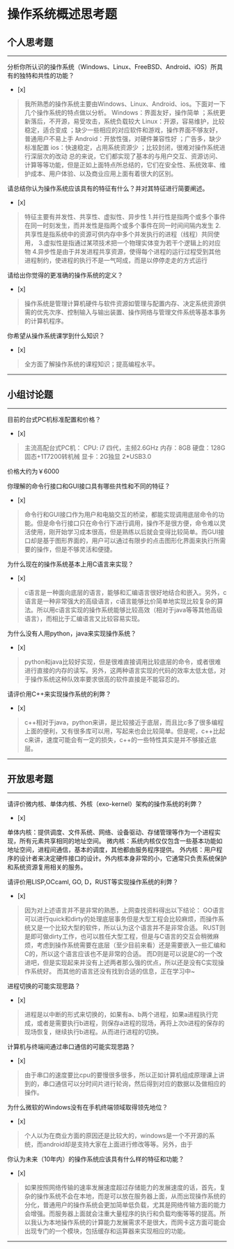 # 操作系统概述思考题

## 个人思考题

---

分析你所认识的操作系统（Windows、Linux、FreeBSD、Android、iOS）所具有的独特和共性的功能？
- [x]  

>  我所熟悉的操作系统主要由Windows、Linux、Android、ios。下面对一下几个操作系统的特点做以分析。
Windows：界面友好，操作简单 ；系统更新落后，不开源，易受攻击，系统负载较大
Linux：开源，容易维护，比较稳定，适合变成 ；缺少一些相应的对应软件和游戏，操作界面不够友好，普通用户不易上手
Android：开放性强，对硬件兼容性好 ；广告多，缺少标准配置
ios：快速稳定，占用系统资源少 ；比较封闭，很难对操作系统进行深层次的改动
总的来说，它们都实现了基本的与用户交互、资源访问、计算等等功能，但是正如上面特点所总结的，它们在安全性、系统效率、维护成本、用户体验、以及商业应用上面有着很大的区别。

请总结你认为操作系统应该具有的特征有什么？并对其特征进行简要阐述。
- [x]  

>   特征主要有并发性、共享性、虚拟性、异步性
1.并行性是指两个或多个事件在同一时刻发生，而并发性是指两个或多个事件在同一时间间隔内发生
2.共享性是指系统中的资源可供内存中多个并发执行的进程（线程）共同使用，
3.虚拟性是指通过某项技术把一个物理实体变为若干个逻辑上的对应物
4.异步性是由于并发进程共享资源，使得每个进程的运行过程受到其他进程制约，使进程的执行不是一气呵成，而是以停停走走的方式运行
  

请给出你觉得的更准确的操作系统的定义？
- [x]  

>   操作系统是管理计算机硬件与软件资源如管理与配置内存、决定系统资源供需的优先次序、控制输入与输出装置、操作网络与管理文件系统等基本事务的计算机程序。

你希望从操作系统课学到什么知识？
- [x]  

>   全方面了解操作系统的课程知识；提高编程水平。

---

## 小组讨论题

---

目前的台式PC机标准配置和价格？
- [x]  

> 主流高配台式PC机：
  CPU: i7 四代，主频2.6GHz
  内存：8GB
  硬盘：128G固态+1T7200转机械
  显卡：2G独显
  2*USB3.0
  
  价格大约为￥6000
  
你理解的命令行接口和GUI接口具有哪些共性和不同的特征？
- [x]  

> 命令行和GUI接口作为用户和电脑交互的桥梁，都能实现调用底层命令的功能。但是命令行接口只在命令行下进行调用，操作不是很方便，命令难以灵活使用，刚开始学习成本很高，但是熟练以后就会变得比较简单。而GUI接口却是基于图形界面的，用户可以通过有限步的点击图形化界面来执行所需要的操作，但是不够灵活和便捷。

为什么现在的操作系统基本上用C语言来实现？
- [x]  

>  c语言是一种面向底层的语言，能够和汇编语言很好地结合和嵌入。另外，c语言是一种非常强大的高级语言，c语言能够比价简单地实现比较复杂的算法。所以用c语言实现的操作系统能够比较高效（相对于java等等其他高级语言），而相比于汇编语言又比较容易实现。

为什么没有人用python，java来实现操作系统？
- [x]  

>  python和java比较好实现，但是很难直接调用比较底层的命令，或者很难进行直接的内存的读写。另外，这两种语言实现的代码的效率太低太低，对于操作系统这种队效率要求很高的软件直接是不能容忍的。

请评价用C++来实现操作系统的利弊？
- [x]  

>  c++相对于java，python来讲，是比较接近于底层，而且比c多了很多编程上面的便利，又有很多库可以用，写起来也会比较简单。但是呢，c++比起c来讲，速度可能会有一定的损失，c++的一些特性其实是并不够接近底层。

---

## 开放思考题

---

请评价微内核、单体内核、外核（exo-kernel）架构的操作系统的利弊？
- [x]  

>  
单体内核：提供调度、文件系统、网络、设备驱动、存储管理等作为一个进程实现，所有元素共享相同的地址空间。
微内核：系统内核仅仅包含一些基本功能如地址空间，进程间通信，基本的调度，其他都由服务程序提供。
外内核：用户程序的设计者来决定硬件接口的设计。外内核本身非常的小，它通常只负责系统保护和系统资源复用相关的服务。


请评价用LISP,OCcaml, GO, D，RUST等实现操作系统的利弊？
- [x]  

>  因为对上述语言并不是非常的熟悉，上网查找资料得出以下结论：
  GO语言可以进行quick和dirty的处理底层事务但是大型工程会比较麻烦，而操作系统又是一个比较大型的软件，所以认为这个语言并不是非常合适。
  RUST则是即可做dirty工作，也可以胜任大型工程，但是与C语言的交互会稍微麻烦，考虑到操作系统需要在底层（至少目前来看）还是需要嵌入一些汇编和C的，所以这个语言应该也不是非常的合适。
  而D则是可以说是C的一个改进吧，但是实现起来并没有上述两者那么强的优点，所以还是没有C实现操作系统好。
  而其他的语言还没有找到合适的信息，正在学习中~

进程切换的可能实现思路？
- [x]  

>  进程是以中断的形式来切换的，如果有a、b两个进程，如果a进程执行完成，或者是需要执行b进程，则保存a进程的现场，再将上次b进程的保存的现场恢复，继续执行b进程。从而进行进程的切换。

计算机与终端间通过串口通信的可能实现思路？
- [x]  

>  由于串口的速度要比cpu的要慢很多很多，所以正如计算机组成原理课上讲到的，串口通信可以分时间片进行轮询，然后得到对应的数据以及做相应的操作。

为什么微软的Windows没有在手机终端领域取得领先地位？
- [x]  

>  个人以为在商业方面的原因还是比较大的，windows是一个不开源的系统，而android却是支持大家在上面进行修改等等。另外，由于

你认为未来（10年内）的操作系统应该具有什么样的特征和功能？
- [x]  

>  如果按照网络传输的速率发展速度超过存储能力的发展速度的话，首先，复杂的操作系统不会在本地，而是可以放在服务器上面，从而出现操作系统的分化，普通用户的操作系统会更加简单低负载，尤其是网络传输方面的能力会增强。而服务器上面就会注重大量程序的执行和负载均衡等等的提高。所以我认为本地操作系统的计算能力发展需求不是很大，而网卡这方面可能会出现专门的一个模块，包括缓存和运算器来实现相应的功能。

---
